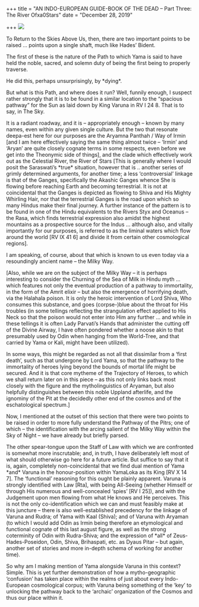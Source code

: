 +++
title = "AN INDO-EUROPEAN GUIDE-BOOK OF THE DEAD – Part Three: The River Ofxa0Stars"
date = "December 28, 2019"

+++
![](https://aryaakasha.files.wordpress.com/2019/12/80960899_10162728855740574_8467424596956545024_n.jpg?w=900)

To Return to the Skies Above Us, then, there are two important points to
be raised … points upon a single shaft, much like Hades’ Bident.

The first of these is the nature of the Path to which Yama is said to
have held the noble, sacred, and solemn duty of being the first being to
properly traverse.

He did this, perhaps unsurprisingly, by \*dying\*.

But what is this Path, and where does it run? Well, funnily enough, I
suspect rather strongly that it is to be found in a similar location to
the “spacious pathway” for the Sun as laid down by King Varuna in RV I
24 8. That is to say, in The Sky.

It is a radiant roadway, and it is – appropriately enough – known by
many names, even within any given single culture. But the two that
resonate deepa-est here for our purposes are the Aryamna Panthah / Way
of Irmin \[and I am here effectively saying the same thing almost twice
– ‘Irmin’ and ‘Aryan’ are quite closely cognate terms in some respects,
even before we get into the Theonymic side of things\], and the clade
which effectively work out as the Celestial River, the River of Stars
\[This is generally where I would posit the Saraswati’s \*true\*
situation, however that is .. another series of grimly determined
arguments, for another time; a less ‘controversial’ linkage is that of
the Ganges, specifically the Akashic Ganges whence She is flowing before
reaching Earth and becoming terrestrial. It is not at coincidental that
the Ganges is depicted as flowing to Shiva and His Mighty Whirling Hair,
nor that the terrestrial Ganges is the road upon which so many Hindus
make their final journey. A further instance of the pattern is to be
found in one of the Hindu equivalents to the Rivers Styx and Oceanus –
the Rasa, which finds terrestrial expression also amidst the highest
mountains as a prospective source for the Indus … although also, and
vitally importantly for our purposes, is referred to as the liminal
waters which flow around the world \[RV IX 41 6\] and divide it from
certain other cosmological regions\].

I am speaking, of course, about that which is known to us even today via
a resoundingly ancient name – the Milky Way.

\[Also, while we are on the subject of the Milky Way – it is perhaps
interesting to consider the Churning of the Sea of Milk in Hindu myth …
which features not only the eventual production of a pathway to
immortality, in the form of the Amrit elixir – but also the emergence of
horrifying death, via the Halahala poison. It is only the heroic
intervention of Lord Shiva, Who consumes this substance, and goes
(corpse-)blue about the throat for His troubles (in some tellings
reflecting the strangulation effect applied to His Neck so that the
poison would not enter into Him any further … and while in these
tellings it is often Lady Parvati’s Hands that administer the cutting
off of the Divine Airway, I have often pondered whether a noose akin to
that presumably used by Odin when hanging from the World-Tree, and that
carried by Yama or Kali, might have been utilized).

In some ways, this might be regarded as not all that dissimilar from a
‘first death’, such as that undergone by Lord Yama, so that the pathway
to the immortality of heroes lying beyond the bounds of mortal life
might be secured. And it is that core mytheme of the Trajectory of
Heroes, to which we shall return later on in this piece – as this not
only links back most closely with the figure and the mytholinguistics of
Aryaman, but also helpfully distinguishes between this noble Uppland
afterlife, and the ignominy of the Pit at the decidedly other end of the
cosmos and of the eschatological spectrum.\]

Now, I mentioned at the outset of this section that there were two
points to be raised in order to more fully understand the Pathway of the
Pitrs; one of which – the identification with the arcing salient of the
Milky Way within the Sky of Night – we have already but briefly parsed.

The other spear-tongue upon the Staff of Law with which we are
confronted is somewhat more inscrutable; and, in truth, I have
deliberately left most of what should otherwise go here for a future
article. But suffice to say that it is, again, completely
non-coincidental that we find dual mention of Yama \*and\* Varuna in the
honour-position within YamaLoka as its King \[RV X 14 7\]. The
‘functional’ reasoning for this ought be plainly apparent. Varuna is
strongly identified with Law \[Rta\], with being All-Seeing (whether
Himself or through His numerous and well-concealed ‘spies’ \[RV I 25\]),
and with the Judgement upon men flowing from what He knows and He
perceives. This is not the only co-identification which we can and must
feasibly make at this juncture – there is also well-established
precedency for the linkage of Varuna and Rudra; of Yama with Kaal
(Shiva); and of Varuna with Aryaman (to which I would add Odin as Irmin
being therefore an etymological and functional cognate of this last
august figure, as well as the strong coterminity of Odin with
Rudra-Shiva; and the expression of \*all\* of Zeus-Hades-Poseidon, Odin,
Shiva, Brihaspati, etc. as Dyaus Pitar – but again, another set of
stories and more in-depth schema of working for another time).

So why am I making mention of Yama alongside Varuna in this context?
Simple. This is yet further demonstration of how a mytho-geographic
‘confusion’ has taken place within the realms of just about every
Indo-European cosmological corpus; with Varuna being something of the
‘key’ to unlocking the pathway back to the ‘archaic’ organization of the
Cosmos and thus our place within it.

